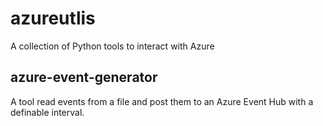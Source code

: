 # azureutlis
A collection of Python tools to interact with Azure

## azure-event-generator
A tool read events from a file and post them to an Azure Event Hub with a definable interval.
